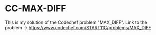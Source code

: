 # CC-MAX-DIFF
This is my solution of the Codechef problem "MAX_DIFF". Link to the problem -> https://www.codechef.com/START11C/problems/MAX_DIFF
